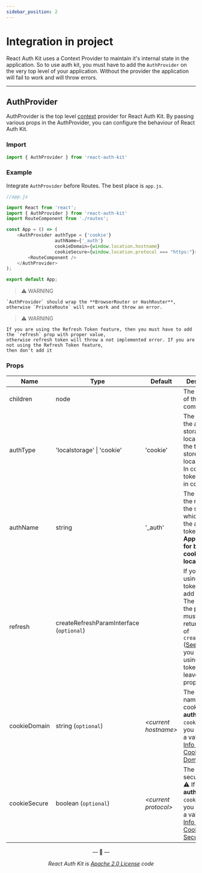 ```yaml
---
sidebar_position: 2
---
```


# Integration in project
React Auth Kit uses a Context Provider to maintain it's internal state in the application.
So to use auth kit, you must have to add the `AuthProvider` on the very top level of your application.
Without the provider the application will fail to work and will throw errors.

<div data-ea-publisher="authkitarkadipme" data-ea-type="text" data-ea-keywords="web|react|javascript|python|database|node|mongo" id="integration"></div>

---
## AuthProvider

AuthProvider is the top level [context](https://reactjs.org/docs/context.html) provider for React Auth Kit.
By passing various props in the AuthProvider, you can configure the behaviour of React Auth Kit.

### Import
```javascript
import { AuthProvider } from 'react-auth-kit'
```

### Example

Integrate `AuthProvider` before Routes. The best place is `app.js`.


```javascript
//app.js

import React from 'react';
import { AuthProvider } from 'react-auth-kit'
import RouteComponent from './routes';

const App = () => (
    <AuthProvider authType = {'cookie'}
                  authName={'_auth'}
                  cookieDomain={window.location.hostname}
                  cookieSecure={window.location.protocol === "https:"}>
        <RouteComponent />
    </AuthProvider>
);

export default App;
```

> :warning: WARNING

    `AuthProvider` should wrap the **BrowserRouter or HashRouter**,
    otherwise `PrivateRoute` will not work and throw an error.

> :warning: WARNING

    If you are using the Refresh Token feature, then you must have to add the `refresh` prop with proper value,
    otherwise refresh token will throw a not implemented error. If you are not using the Refresh Token feature,
    then don't add it

### Props

| Name         | Type                       | Default          | Description                                                                                                                                                                         |
|--------------|----------------------------|------------------|-------------------------------------------------------------------------------------------------------------------------------------------------------------------------------------|
| children     | node                       |                  | The content of the component                                                                                                                                                        |
| authType     | 'localstorage' \| 'cookie' | 'cookie'         | The type of the auth storage.  In localstorage, the tokens store in localStorage. In cookie, the tokens store in cookies.                                                          |
| authName     | string                     | '_auth'          | The prefix for the name of the storage, which stores the auth token.  **Applicable for both cookies and localStorage**.                                                                                |
| refresh      | createRefreshParamInterface (`optional`)     || If you are using refresh token, then add this prop. The value of the props must be the return value of `createRefresh` ([See Here](/refreshtoken/#integration-in-auth-provider). If you are not using refresh token, then leave the prop)|
| cookieDomain | string   (`optional`)      | _<current hostname\>_ | The Domain name for cookie. ⚠ If **authType** is `cookie`, then you must put a value. [More Info about Cookie Domain](https://developer.mozilla.org/en-US/docs/Web/HTTP/Cookies) |
| cookieSecure | boolean  (`optional`)      | _<current protocol\>_ | The cookie secure flag. ⚠ If **authType** is `cookie`, then you must put a value. [More Info about Cookie Security](https://developer.mozilla.org/en-US/docs/Web/HTTP/Cookies)         |

<p align="center">&mdash; 🔑  &mdash;</p>
<p align="center"><i>React Auth Kit is <a href="https://github.com/react-auth-kit/react-auth-kit/blob/master/LICENSE">Apache 2.0 License</a> code</i></p>
